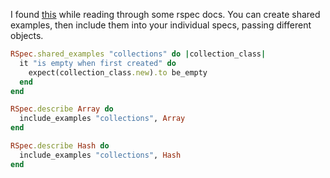 I found [this](https://github.com/rspec/rspec-core#shared-examples-and-contexts) while reading through some rspec docs. You can create shared examples, then include them into your individual specs, passing different objects.

```ruby
RSpec.shared_examples "collections" do |collection_class|
  it "is empty when first created" do
    expect(collection_class.new).to be_empty
  end
end

RSpec.describe Array do
  include_examples "collections", Array
end

RSpec.describe Hash do
  include_examples "collections", Hash
end
```
